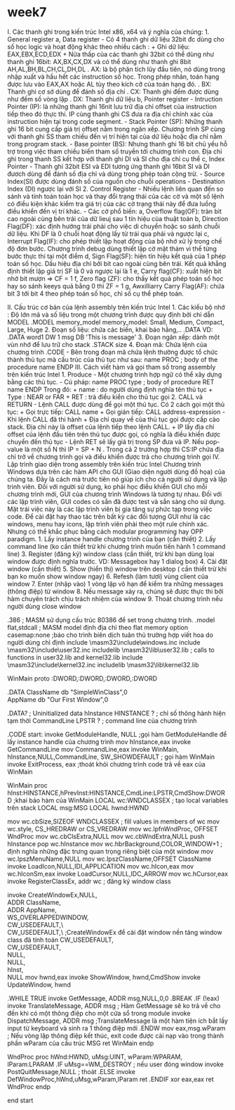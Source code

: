# week7

I. Các thanh ghi trong kiến trúc Intel x86, x64 và ý nghĩa của chúng:
    1. General register
        a, Data register
            - Có 4 thanh ghi dữ liệu 32bit đc dùng cho số học logic và hoạt động khác theo nhiều cách :
            + Ghi dữ liệu: EAX,EBX,ECD,EDX
            + Nửa thấp của các thanh ghi 32bit có thể dùng như thanh ghi 16bit: AX,BX,CX,DX và có thể dùng như thanh ghi 8bit AH,AL,BH,BL,CH,CL,DH,DL
            . AX: là bộ phận tích lũy đầu tiên, nó dùng trong nhập xuất và hầu hết các instruction số học. Trong phép nhân, toán hạng được lưu vào EAX,AX hoặc AL tùy theo kích cỡ của toán hạng đó.
            . BX: Thanh ghi cơ sở dùng để đánh số địa chỉ
            . CX: Thanh ghi đếm được dùng như đếm số vòng lặp
            . DX: Thanh ghi dữ liệu
        b, Pointer register
            - Intruction Pointer (IP): là những thanh ghi 16nit lưu trữ địa chỉ offset của instruction tiếp theo đó thực thi. IP cùng thanh ghi CS đưa ra địa chỉ chính xác của instruction hiện tại trong code segment.
            - Stack Pointer (SP): Những thanh ghi 16 bit cung cấp giá trị offset nằm trong ngăn xếp. Chương trình SP cùng với thanh ghi SS tham chiếu đến vị trí hiện tại của dữ liệu hoặc địa chỉ nằm trong program stack.
            - Base pointer (BS): Nhưng thanh ghi 16 bit chủ yếu hỗ trợ trong việc tham chiếu biến tham số truyền tới chương trình con. Địa chỉ ghi trong thanh SS kết hợp với thanh ghi DI và SI cho địa chỉ cụ thể
        c, Index Pointer
            - Thanh ghi 32bit ESI và EDI tương ứng thanh ghi 16bit SI và DI đươch dùng để đánh số địa chỉ và dùng trong phép toán cộng trừ.
            - Source Index(SI) được dùng đánh số của nguồn cho chuỗi operations
            - Destination Index (DI) ngược lại với SI
    2. Control Register
        - Nhiều lệnh liên quan đến so sánh và tính toán toán học và thay đổi trạng thái của các cờ và một số lệnh có điều kiện khác kiểm tra giá trị của các cờ trạng thái này để đưa luồng điều khiển đến vị trí khác.
        - Các cờ phổ biến:
        a, Overflow flag(OF): tràn bit cao ngoài cùng bên trái của dữ lieuj sau 1 tín hiệu của thuật toán
        b, Direction Flag(DF): xác định hướng trái phải cho việc di chuyển hoặc so sánh chuỗi dữ liệu. Khi DF là 0 chuỗi hoạt động lấy từ trái qua phải và ngược lại
        c, Interrupt Flag(IF): cho phép thiết lập hoạt động của bộ nhớ xử lý trong chế độ đơn bước. Chương trình debug dùng thiết lập cờ mật thám vì thế từng bước thực thi tại một điểm
        d, Sign Flag(SF): hiện tín hiệu kết quả của 1 phép toán số học. Dấu hiệu địa chỉ bởi bit cao ngoài cùng bên trái. Kết quả khẳng định thiết lập giá trị SF là 0 và ngược lại là 1
        e, Carry flag(CF): xuất hiện bit nhớ bit mượn => CF = 1
        f, Zero flag (ZF): cho thấy kết quả phép toán số học hay so sánh keeys quả bằng 0 thì ZF = 1
        g, Awxilliarry Carry Flag(AF): chứa bit 3 tới bit 4 theo phép toán số học, chỉ số cụ thể phép toán.

II. Cấu trúc cơ bản của lệnh assembly trên kiến trúc Intel
    1. Các kiểu bộ nhớ : Độ lớn mã và số liệu trong một chương trình được quy định bởi chỉ dẫn MODEL
        .MODEL memory_model
    memory_model: Small, Medium, Compact, Large, Huge
    2. Đoạn số liệu: chứa các biến, khai báo hằng,..
        .DATA
        VD: 
            .DATA
            word1 DW 1
            msg DB 'This is message'
    3. Đoạn ngăn xếp: dành một vùn nhớ để lưu trữ cho stack
        .STACK size
    4. Đoạn mã: Chứa lệnh của chương trình
        .CODE
        - Bên trong đoạn mã chứa lệnh thường được tổ chức thành thủ tục mà cấu trúc của thủ tục như sau:
            name PROC
            ; body of the procedure
            name ENDP
III. Cách viết hàm và gọi tham số trong assembly trên kiến trúc Intel
    1. Produce
        - Một chương trình hợp ngữ có thể xây dựng bằng các thủ tục.
        - Cú pháp:
            name PROC type
            ; body of procedure
            RET
            name ENDP
        Trong đó:
            + name : do người dùng định nghĩa tên thủ tục
            + Type : NEAR or FAR
            + RET : trả điều kiển cho thủ tục gọi
    2. CALL và RETURN
        - Lệnh CALL được dùng để gọi một thủ tục. Có 2 cách gọi một thủ tục:
        + Gọi trực tiếp: CALL name
        + Gọi gián tiếp: CALL address-expression
        - Khi lệnh CALL đã thi hành 
        + Địa chỉ quay về của thủ tục gọi được cấp cào stack. Địa chỉ này là offset của lệnh tiếp theo lệnh CALL.
        + IP lấy địa chỉ offset của lệnh đầu tiên trên thủ tục được gọi, có nghĩa là điều khiển được chuyển đến thủ tục
        - Lệnh RET sẽ lấy giá trị trong SP đưa và IP. Nếu pop-value là một số N thì IP = SP + N . Trong cả 2 trường hợp thì CS:IP chứa địa chỉ trở về chương trình gọi và điều khiển được trả cho chương trình gọi
IV. Lập trình giao diện trong assembly trên kiến trúc Intel
    Chương trình Windows dựa trên các hàm API cho GUI (Giao diện người dùng đồ họa) của chúng ta. Đây là cách mà trước tiên nó giúp ích cho cả người sử dụng và lập trình viên. Đối với người sử dụng, ko phải học điều khiển GUI cho mỗi chương trình mới, GUI của chương trình Windows là tương tự nhau. Đối với các lập trình viên, GUI codes có sẳn đã được test và sẳn sàng cho sử dụng. Mặt trái việc này là các lập trình viên bị gia tăng sự phức tạp trong việc code. Để cài đặt hay thao tác trên bất kỳ các đối tượng GUI như là các windows, menu hay icons, lập trình viên phải theo một rule chính xác. Nhưng có thể khắc phục bằng cách modular programming hay OPP paradigm.
    1. Lấy instance handle chương trình của bạn (cần thiết)
    2. Lấy command line (ko cần thiết trừ khi chương trình muốn tiến hành 1 command line)
    3. Register (đăng ký) window class (cần thiết, trừ khi bạn dùng lọai window được định nghĩa trước. VD: Messagebox hay 1 dialog box)
    4. Cài đặt window (cần thiết)
    5. Show (hiển thị) window trên desktop ( cần thiết trừ khi bạn ko muốn show window ngay)
    6. Refesh (làm tươi) vùng client của window
    7. Enter (nhập vào) 1 vòng lặp vô hạn để kiểm tra những messages (thông điệp) từ window
    8. Nếu message xảy ra, chúng sẽ được thực thi bởi hàm chuyên trách chịu trách nhiệm của window
    9. Thoát chương trình nếu người dùng close window


.386              ; MASM sử dụng cấu trúc 80386 để set trong chương trình.
.model flat,stdcall     ; MASM model định địa chỉ theo flat memory
option casemap:none      ;báo cho trình biên dịch tuân thủ trường hợp viết hoa do người dùng chỉ định
include \masm32\include\windows.inc
include \masm32\include\user32.inc
includelib \masm32\lib\user32.lib ; calls to functions in user32.lib and kernel32.lib
include \masm32\include\kernel32.inc
includelib \masm32\lib\kernel32.lib

WinMain proto :DWORD,:DWORD,:DWORD,:DWORD

.DATA 
ClassName db "SimpleWinClass",0  
AppName db "Our First Window",0

.DATA? ; Uninitialized data
hInstance HINSTANCE ? ; chỉ số thông hành hiện tạm thời
CommandLine LPSTR ?     ; command line của chương trình

.CODE 
start:
invoke GetModuleHandle, NULL  ;gọi hàm GetModuleHandle để lấy instance handle của chương trình
mov hInstance,eax
invoke GetCommandLine 
mov CommandLine,eax
invoke WinMain, hInstance,NULL,CommandLine, SW_SHOWDEFAULT ; gọi hàm WinMain
invoke ExitProcess, eax ;thoát khỏi chương trình code trả về eax của WinMain

WinMain proc hInst:HINSTANCE,hPrevInst:HINSTANCE,CmdLine:LPSTR,CmdShow:DWORD  ;khai báo hàm của WinMain
LOCAL wc:WNDCLASSEX ; tạo local variables trên stack
LOCAL msg:MSG
LOCAL hwnd:HWND

mov wc.cbSize,SIZEOF WNDCLASSEX ; fill values in members of wc
mov wc.style, CS_HREDRAW or CS_VREDRAW
mov wc.lpfnWndProc, OFFSET WndProc
mov wc.cbClsExtra,NULL
mov wc.cbWndExtra,NULL
push hInstance
pop wc.hInstance
mov wc.hbrBackground,COLOR_WINDOW+1                 ; định nghĩa những đặc trưng quan trọng riêng biệt của một window
mov wc.lpszMenuName,NULL
mov wc.lpszClassName,OFFSET ClassName
invoke LoadIcon,NULL,IDI_APPLICATION
mov wc.hIcon,eax
mov wc.hIconSm,eax
invoke LoadCursor,NULL,IDC_ARROW
mov wc.hCursor,eax
invoke RegisterClassEx, addr wc ; đăng ký window class


invoke CreateWindowEx,NULL,\
ADDR ClassName,\
ADDR AppName,\
WS_OVERLAPPEDWINDOW,\
CW_USEDEFAULT,\     
CW_USEDEFAULT,\                         ;CreateWindowEx để cài đặt window nền tảng window class đã tính toán
CW_USEDEFAULT,\
CW_USEDEFAULT,\
NULL,\
NULL,\
hInst,\
NULL
mov hwnd,eax
invoke ShowWindow, hwnd,CmdShow 
invoke UpdateWindow, hwnd 

.WHILE TRUE 
invoke GetMessage, ADDR msg,NULL,0,0
.BREAK .IF (!eax)
invoke TranslateMessage, ADDR msg       ; Hàm GetMessage sẽ ko trả về cho đến khi có một thông điệp cho một cửa sổ trong module
invoke DispatchMessage, ADDR msg        ;TranslateMessage là một hàm tiện ích bắt lấy input từ keyboard và sinh ra 1 thông điệp mới
.ENDW
mov eax,msg.wParam ; Nếu vòng lặp thông điệp kết thúc, exit code được cài nạp vào trong thành phần wParam của cấu trúc MSG
ret
WinMain endp

WndProc proc hWnd:HWND, uMsg:UINT, wParam:WPARAM, lParam:LPARAM
.IF uMsg==WM_DESTROY ; nếu user đóng window
invoke PostQuitMessage,NULL ; thoát
.ELSE
invoke DefWindowProc,hWnd,uMsg,wParam,lParam 
ret
.ENDIF
xor eax,eax
ret
WndProc endp

end start

